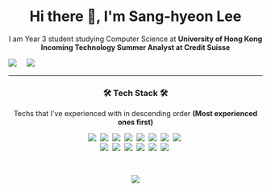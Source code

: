 <h1 align='center'> Hi there 👋, I'm Sang-hyeon Lee </h1>

<p align='center'>
  I am Year 3 student studying Computer Science at <b>University of Hong Kong</b>
  <br/>
  <b>Incoming Technology Summer Analyst at Credit Suisse</b>
</p>


  <a href="https://www.linkedin.com/in/sang-hyeon-lee-a78843181/"><img src="https://img.shields.io/badge/linkedin-%230077B5.svg?&style=for-the-badge&logo=linkedin&logoColor=white" /></a>&nbsp;&nbsp;&nbsp;&nbsp;
  <a href="mailto:asamomo@connect.hku.hk?subject=Olá%20Stefany"><img src="https://img.shields.io/badge/gmail-%23D14836.svg?&style=for-the-badge&logo=gmail&logoColor=white" /></a>&nbsp;&nbsp;&nbsp;&nbsp;

</p>


<hr>

<h3 align="center">🛠 Tech Stack 🛠</h3>
<p align="center"> Techs that I've experienced with in descending order <b>(Most experienced ones first)</b> </p>
<p align="center">
  <img src="https://img.shields.io/badge/kotlin-%230095D5.svg?&style=for-the-badge&logo=kotlin&logoColor=white"/>&nbsp 
  <img src="https://img.shields.io/badge/java-%23ED8B00.svg?&style=for-the-badge&logo=java&logoColor=white"/>&nbsp 
  <img src="https://img.shields.io/badge/SpringBoot-6DB33F?style=for-the-badge&logo=Spring&logoColor=white"/></a>&nbsp 
  <img src="https://img.shields.io/badge/mysql-%2300f.svg?&style=for-the-badge&logo=mysql&logoColor=white"/>&nbsp 
  <img src="https://img.shields.io/badge/docker%20-%230db7ed.svg?&style=for-the-badge&logo=docker&logoColor=white"/>&nbsp 
  <img src="https://img.shields.io/badge/react%20-%2320232a.svg?&style=for-the-badge&logo=react&logoColor=%2361DAFB"/>&nbsp 
  <img src="https://img.shields.io/badge/javascript%20-%23323330.svg?&style=for-the-badge&logo=javascript&logoColor=%23F7DF1E"/>&nbsp 
  <img src="https://img.shields.io/badge/css-1572B6?style=for-the-badge&logo=css3&logoColor=white"/></a>&nbsp 
  <br>
  <img src="https://img.shields.io/badge/AWS%20-%23FF9900.svg?&style=for-the-badge&logo=amazon-aws&logoColor=white"/>&nbsp
  <img src="https://img.shields.io/badge/Django-092E20?style=for-the-badge&logo=Django&logoColor=white"/></a>&nbsp 
  <img src="https://img.shields.io/badge/python%20-%2314354C.svg?&style=for-the-badge&logo=python&logoColor=white"/>&nbsp 
  <img src="https://img.shields.io/badge/TensorFlow%20-%23FF6F00.svg?&style=for-the-badge&logo=TensorFlow&logoColor=white" />&nbsp 
  <img src="https://img.shields.io/badge/pandas%20-%23150458.svg?&style=for-the-badge&logo=pandas&logoColor=white" />&nbsp 
  <img src="https://img.shields.io/badge/C++-00599C?style=for-the-badge&logo=C%2B%2B&logoColor=white"/></a>&nbsp 

</p>
<br/>
<p align="center">
<a href="https://hits.seeyoufarm.com"><img src="https://hits.seeyoufarm.com/api/count/incr/badge.svg?url=https%3A%2F%2Fgithub.com%2FBobbyLeeSH%2Fhit-counter&count_bg=%238FA3F1&title_bg=%23A29D9D&icon=github.svg&icon_color=%23FFFFFF&title=hits&edge_flat=false"/></a>
</p>
<!--
**BobbyLeeSH/BobbyLeeSH** is a ✨ _special_ ✨ repository because its `README.md` (this file) appears on your GitHub profile.

Here are some ideas to get you started:

- 🔭 I’m currently working on ...
- 🌱 I’m currently learning ...
- 👯 I’m looking to collaborate on ...
- 🤔 I’m looking for help with ...
- 💬 Ask me about ...
- 📫 How to reach me: ...
- 😄 Pronouns: ...
- ⚡ Fun fact: ...
-->
